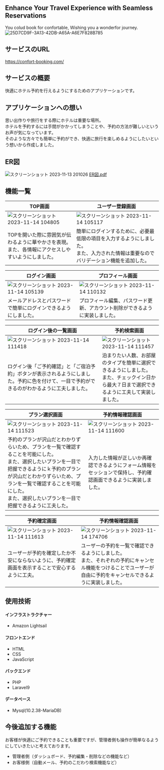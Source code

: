 ## Enhance Your Travel Experience with Seamless Reservations
You colud book for confortable, Wishing you a wonderfor journey.
![25D7CD9F-3A13-42DB-A65A-A6E7F828B785](https://github.com/shobidayo/new_repository/assets/142150831/624a1278-979e-4cd1-b73e-ca76085cfb16)


## サービスのURL
https://confort-booking.com/

## サービスの概要
快適にホテル予約を行えるようにするためのアプリケーションです。

## アプリケーションへの想い
思い出作りや旅行をする際にホテルは重要な場所。  
ホテルを予約するには手間がかかってしまうことや、予約の方法が難しいというお声が気になっています。  
そのような方々でも簡単に予約ができ、快適に旅行を楽しめるようにしたいという想いから作成しました。

## ER図
![スクリーンショット 2023-11-13 201026](https://github.com/shobidayo/new_repository/assets/142150831/8d27762a-e8a1-432e-95e0-02ab50db7696)
[ER図.pdf](https://github.com/shobidayo/new_repository/files/13334140/ER.pdf)

## 機能一覧
| TOP画面  | ユーザー登録画面 |
| --- | --- | 
| ![スクリーンショット 2023-11-14 104805](https://github.com/shobidayo/new_repository/assets/142150831/e8e58352-ef36-433c-96cd-25d21bd8111a) | ![スクリーンショット 2023-11-14 105117](https://github.com/shobidayo/new_repository/assets/142150831/55ae4a66-4752-4203-817e-251bb23b4bdf)
| TOPを開いた際に雰囲気が伝わるように華やかさを表現。<br>また、各情報にアクセスしやすいようにしました。 |簡単にログインするために、必要最低限の項目を入力するようにしました。<br>また、入力された情報は重要なのでバリデーション機能を追加した。|  

| ログイン画面  | プロフィール画面 |
| --- | --- |
|![スクリーンショット 2023-11-14 105139](https://github.com/shobidayo/new_repository/assets/142150831/0c8336c5-0caf-4469-a887-668de8cd8508)|![スクリーンショット 2023-11-14 110132](https://github.com/shobidayo/new_repository/assets/142150831/94045d40-8dea-49a2-ae80-7a474558866d)|
| メールアドレスとパスワードで簡単にログインできるようにしました。 |プロフィール編集、パスワード更新、アカウント削除ができるように実装しました。|  

| ログイン後の一覧画面  | 予約検索画面 |
| --- | --- |
|![スクリーンショット 2023-11-14 111418](https://github.com/shobidayo/new_repository/assets/142150831/4191b60b-8187-44e6-8d21-ff3beb8ed2e2)|![スクリーンショット 2023-11-14 111457](https://github.com/shobidayo/new_repository/assets/142150831/6374d85e-c5a0-4856-b7c0-81a51641bc4e)|
|ログイン後「ご予約確認」と「ご宿泊予約」ボタンが表示されるようにしました。予約に色を付けて、一目で予約ができるのがわかるように工夫しました。|泊まりたい人数、お部屋のタイプを簡単に選択できるようにしました。<br>また、チェックイン日から最大７日まで選択できるように工夫して実装しました。|  

|プラン選択画面|予約情報確認画面|
| --- | --- |
|![スクリーンショット 2023-11-14 111523](https://github.com/shobidayo/new_repository/assets/142150831/a5351aca-8a01-4881-b44d-0eee9287daab)|![スクリーンショット 2023-11-14 111600](https://github.com/shobidayo/new_repository/assets/142150831/b58be372-d062-48a8-bb0b-ff765870f112)|
|予約のプランが沢山だとわかりずらいため、プランを一覧で確認することを可能にした。<br>また、選択したいプランを一目で把握できるようにｋ予約のプランが沢山だとわかりずらいため、プランを一覧で確認することを可能にした。<br>また、選択したいプランを一目で把握できるように工夫した。|入力した情報が正しいか再確認できるようにフォーム情報をセッションで保持し、予約確認画面できるように実装しました。|　　

|予約確定画面|予約情報確認画面|
| --- | --- |
|![スクリーンショット 2023-11-14 111613](https://github.com/shobidayo/new_repository/assets/142150831/704447b9-b20a-40fa-bc95-79ea5b4c2721)|![スクリーンショット 2023-11-14 174706](https://github.com/shobidayo/new_repository/assets/142150831/dd62adc3-f1f1-40d2-bbbc-09fbd3c9b3a4)|
|ユーザーが予約を確定したか不安にならないように、予約確定画面を表示することで安心するように工夫。|ユーザーの予約を一覧で確認できるようにしました。<br>また、それぞれの予約にキャンセル機能をつけることでユーザーが自由に予約をキャンセルできるように実装しました。|

## 使用技術
#### インフラストラクチャー
- Amazon Lightsail
#### フロントエンド
- HTML
- CSS
- JavaScript
#### バックエンド
- PHP 
- Laravel9
#### データベース
- Mysql(10.2.38-MariaDB)

## 今後追加する機能
お客様が快適にご予約できることも重要ですが、管理者側も操作が簡単なるようにしていきたいと考えております。

- 管理者側（ダッシュボード、予約編集・削除などの機能など）
- お客様側（自動メール、予約のこだわり検索機能など）